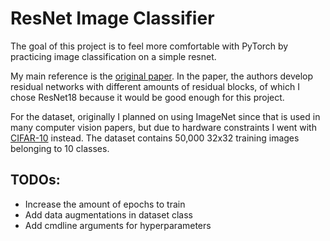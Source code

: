 # ResNet Image Classifier
The goal of this project is to feel more comfortable with PyTorch by practicing image classification on a simple resnet.

My main reference is the [original paper](https://www.cv-foundation.org/openaccess/content_cvpr_2016/papers/He_Deep_Residual_Learning_CVPR_2016_paper.pdf).
In the paper, the authors develop residual networks with different amounts of residual blocks,
of which I chose ResNet18 because it would be good enough for this project.

For the dataset, originally I planned on using ImageNet since that is used in
many computer vision papers, but due to hardware constraints I went with 
[CIFAR-10](https://www.cs.toronto.edu/~kriz/cifar.html) instead.
The dataset contains 50,000 32x32 training images belonging to 10 classes.


## TODOs:
- Increase the amount of epochs to train
- Add data augmentations in dataset class
- Add cmdline arguments for hyperparameters

